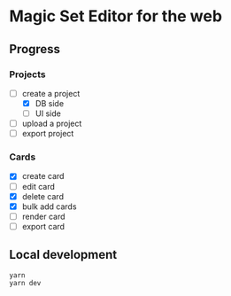 # Magic Set Editor for the web

## Progress

### Projects

- [ ] create a project
  - [x] DB side
  - [ ] UI side
- [ ] upload a project
- [ ] export project

### Cards

- [x] create card
- [ ] edit card
- [x] delete card
- [x] bulk add cards
- [ ] render card
- [ ] export card

## Local development

```
yarn
yarn dev
```
